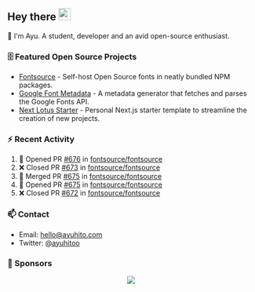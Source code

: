 ## Hey there <img src="https://media.giphy.com/media/hvRJCLFzcasrR4ia7z/giphy.gif" width="25" height="25">

📝 I'm Ayu. A student, developer and an avid open-source enthusiast.

### 🗄 Featured Open Source Projects

- [Fontsource](https://github.com/fontsource/fontsource) - Self-host Open Source fonts in neatly bundled NPM packages.
- [Google Font Metadata](https://github.com/fontsource/google-font-metadata) - A metadata generator that fetches and parses the Google Fonts API.
- [Next Lotus Starter](https://github.com/DecliningLotus/next-lotus-starter) - Personal Next.js starter template to streamline the creation of new projects.

### ⚡ Recent Activity

<!--START_SECTION:activity-->

1. 💪 Opened PR [#676](https://github.com/fontsource/fontsource/pull/676) in [fontsource/fontsource](https://github.com/fontsource/fontsource)
2. ❌ Closed PR [#673](https://github.com/fontsource/fontsource/pull/673) in [fontsource/fontsource](https://github.com/fontsource/fontsource)
3. 🎉 Merged PR [#675](https://github.com/fontsource/fontsource/pull/675) in [fontsource/fontsource](https://github.com/fontsource/fontsource)
4. 💪 Opened PR [#675](https://github.com/fontsource/fontsource/pull/675) in [fontsource/fontsource](https://github.com/fontsource/fontsource)
5. ❌ Closed PR [#672](https://github.com/fontsource/fontsource/pull/672) in [fontsource/fontsource](https://github.com/fontsource/fontsource)
<!--END_SECTION:activity-->

### 📫 Contact

- Email: hello@ayuhito.com
- Twitter: [@ayuhitoo](https://twitter.com/ayuhitoo)

### :sparkling_heart: Sponsors

<p align="center">
  <a href="https://cdn.jsdelivr.net/gh/ayuhito/ayuhito/sponsors.svg">
    <img src='https://cdn.jsdelivr.net/gh/ayuhito/ayuhito/sponsors.svg'/>
  </a>
</p>
